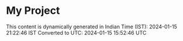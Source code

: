 # My Project

This content is dynamically generated in Indian Time (IST): 2024-01-15 21:22:46 IST
Converted to UTC: 2024-01-15 15:52:46 UTC
